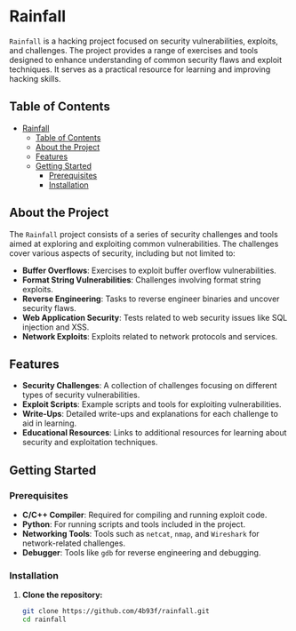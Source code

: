 # Rainfall

`Rainfall` is a hacking project focused on security vulnerabilities, exploits, and challenges. The project provides a range of exercises and tools designed to enhance understanding of common security flaws and exploit techniques. It serves as a practical resource for learning and improving hacking skills.

## Table of Contents

- [Rainfall](#rainfall)
	- [Table of Contents](#table-of-contents)
	- [About the Project](#about-the-project)
	- [Features](#features)
	- [Getting Started](#getting-started)
		- [Prerequisites](#prerequisites)
		- [Installation](#installation)

## About the Project

The `Rainfall` project consists of a series of security challenges and tools aimed at exploring and exploiting common vulnerabilities. The challenges cover various aspects of security, including but not limited to:

- **Buffer Overflows**: Exercises to exploit buffer overflow vulnerabilities.
- **Format String Vulnerabilities**: Challenges involving format string exploits.
- **Reverse Engineering**: Tasks to reverse engineer binaries and uncover security flaws.
- **Web Application Security**: Tests related to web security issues like SQL injection and XSS.
- **Network Exploits**: Exploits related to network protocols and services.

## Features

- **Security Challenges**: A collection of challenges focusing on different types of security vulnerabilities.
- **Exploit Scripts**: Example scripts and tools for exploiting vulnerabilities.
- **Write-Ups**: Detailed write-ups and explanations for each challenge to aid in learning.
- **Educational Resources**: Links to additional resources for learning about security and exploitation techniques.

## Getting Started

### Prerequisites

- **C/C++ Compiler**: Required for compiling and running exploit code.
- **Python**: For running scripts and tools included in the project.
- **Networking Tools**: Tools such as `netcat`, `nmap`, and `Wireshark` for network-related challenges.
- **Debugger**: Tools like `gdb` for reverse engineering and debugging.

### Installation

1. **Clone the repository:**

   ```bash
   git clone https://github.com/4b93f/rainfall.git
   cd rainfall
